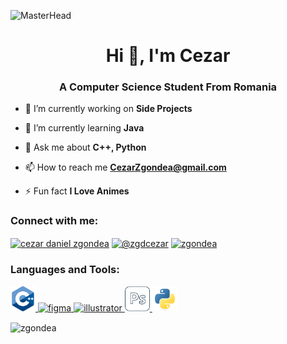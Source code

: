 

![MasterHead](https://i.pinimg.com/originals/72/e9/c3/72e9c33f3327bfb2485c80b3188e41fb.gif)
<h1 align="center">Hi 👋, I'm Cezar</h1>
<h3 align="center">A Computer Science Student From Romania</h3>

- 🔭 I’m currently working on **Side Projects**

- 🌱 I’m currently learning **Java**

- 💬 Ask me about **C++, Python**

- 📫 How to reach me **CezarZgondea@gmail.com**

- ⚡ Fun fact **I Love Animes**

<h3 align="left">Connect with me:</h3>
<p align="left">
<a href="https://linkedin.com/in/cezar daniel zgondea" target="blank"><img align="center" src="https://raw.githubusercontent.com/rahuldkjain/github-profile-readme-generator/master/src/images/icons/Social/linked-in-alt.svg" alt="cezar daniel zgondea" height="30" width="40" /></a>
<a href="https://instagram.com/@zgdcezar" target="blank"><img align="center" src="https://raw.githubusercontent.com/rahuldkjain/github-profile-readme-generator/master/src/images/icons/Social/instagram.svg" alt="@zgdcezar" height="30" width="40" /></a>
<a href="https://discord.gg/zgondea" target="blank"><img align="center" src="https://raw.githubusercontent.com/rahuldkjain/github-profile-readme-generator/master/src/images/icons/Social/discord.svg" alt="zgondea" height="30" width="40" /></a>
</p>

<h3 align="left">Languages and Tools:</h3>
<p align="left"> <a href="https://www.w3schools.com/cpp/" target="_blank" rel="noreferrer"> <img src="https://raw.githubusercontent.com/devicons/devicon/master/icons/cplusplus/cplusplus-original.svg" alt="cplusplus" width="40" height="40"/> </a> <a href="https://www.figma.com/" target="_blank" rel="noreferrer"> <img src="https://www.vectorlogo.zone/logos/figma/figma-icon.svg" alt="figma" width="40" height="40"/> </a> <a href="https://www.adobe.com/in/products/illustrator.html" target="_blank" rel="noreferrer"> <img src="https://www.vectorlogo.zone/logos/adobe_illustrator/adobe_illustrator-icon.svg" alt="illustrator" width="40" height="40"/> </a> <a href="https://www.photoshop.com/en" target="_blank" rel="noreferrer"> <img src="https://raw.githubusercontent.com/devicons/devicon/master/icons/photoshop/photoshop-line.svg" alt="photoshop" width="40" height="40"/> </a> <a href="https://www.python.org" target="_blank" rel="noreferrer"> <img src="https://raw.githubusercontent.com/devicons/devicon/master/icons/python/python-original.svg" alt="python" width="40" height="40"/> </a> </p>

<p><img align="center" src="https://github-readme-streak-stats.herokuapp.com/?user=zgondea&" alt="zgondea" /></p>

